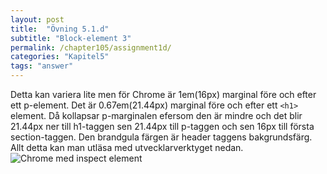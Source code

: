 ```yaml
---
layout: post
title:  "Övning 5.1.d"
subtitle: "Block-element 3"
permalink: /chapter105/assignment1d/
categories: "Kapitel5"
tags: "answer"
---
```

Detta kan variera lite men för Chrome är 1em(16px) marginal före och efter ett p-element. Det är 0.67em(21.44px) marginal före och efter ett `<h1>` element. Då kollapsar p-marginalen efersom den är mindre och det blir 21.44px ner till h1-taggen sen 21.44px till p-taggen och sen 16px till första section-taggen.
Den brandgula färgen är header taggens bakgrundsfärg.
Allt detta kan man utläsa med utvecklarverktyget nedan.
<img src="{{ site.url | append:site.baseurl}}/assets/images/chapter5-assignment1d.PNG" alt="Chrome med inspect element"/>
